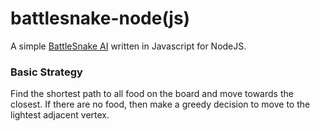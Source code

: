 # battlesnake-node(js)

A simple [BattleSnake AI](http://battlesnake.io) written in Javascript for NodeJS.

### Basic Strategy

Find the shortest path to all food on the board and move towards the closest.
If there are no food, then make a greedy decision to move to the lightest adjacent vertex.